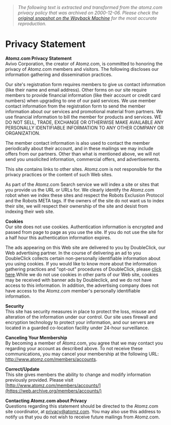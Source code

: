 > *The following text is extracted and transformed from the atomz.com privacy policy that was archived on 2000-12-06. Please check the [original snapshot on the Wayback Machine](https://web.archive.org/web/20001206064500id_/http%3A//atomz.com/help/privacy.htm) for the most accurate reproduction.*

# Privacy Statement

  
**Atomz.com Privacy Statement**  
Avivo Corporation, the creator of Atomz.com, is committed to honoring the privacy of Atomz.com members and visitors. The following discloses our information gathering and dissemination practices. 

Our site's registration form requires members to give us contact information (like their name and email address). Other forms on our site require members to provide financial information (like their account or credit card numbers) when upgrading to one of our paid services. We use member contact information from the registration form to send the member information about our services and promotional material from partners. We use financial information to bill the member for products and services. WE DO NOT SELL, TRADE, EXCHANGE OR OTHERWISE MAKE AVAILABLE ANY PERSONALLY IDENTIFIABLE INFORMATION TO ANY OTHER COMPANY OR ORGANIZATION. 

The member contact information is also used to contact the member periodically about their account, and in these mailings we may include offers from our partners. Other than what is mentioned above, we will not send you unsolicited information, commercial offers, and advertisements. 

This site contains links to other sites. Atomz.com is not responsible for the privacy practices or the content of such Web sites. 

As part of the Atomz.com Search service we will index a site or sites that you provide us the URL or URLs for. We clearly identify the Atomz.com robot when we index these sites and respect the Robots Exclusion Protocol and the Robots META tags. If the owners of the site do not want us to index their site, we will respect their ownership of the site and desist from indexing their web site. 

**Cookies**  
Our site does not use cookies. Authentication information is encrypted and passed from page to page as you use the site. If you do not use the site for a half hour this authentication information expires. 

The ads appearing on this Web site are delivered to you by DoubleClick, our Web advertising partner. In the course of delivering an ad to you DoubleClick collects certain non-personally identifiable information about you using cookies. If you would like to know more about the information gathering practices and "opt-out" procedures of DoubleClick, please [click here](http://www.doubleclick.net/privacy.html).While we do not use cookies in other parts of our Web site, cookies may be received with banner ads by Doubleclick, and we do not have access to this information. In addition, the advertising company does not have access to the Atomz.com member's personally identifiable information. 

**Security**  
This site has security measures in place to protect the loss, misuse and alteration of the information under our control. Our site uses firewall and encryption technology to protect your information, and our servers are located in a guarded co-location facility under 24-hour surveillance. 

**Canceling Your Membership**  
By becoming a member of Atomz.com, you agree that we may contact you regarding your account as described above. To not receive these communications, you may cancel your membership at the following URL: http://www.atomz.com/members/accounts. 

**Correct/Update**  
This site gives members the ability to change and modify information previously provided. Please visit [http://www.atomz.com/members/accounts/](https://web.archive.org/members/accounts/)

**Contacting Atomz.com about Privacy**  
Questions regarding this statement should be directed to the Atomz.com site coordinator, at [privacy@atomz.com](mailto:privacy@atomz.com). You may also use this address to notify us that you do not wish to receive future mailings from Atomz.com.   
  
                                                                                                                             
